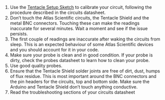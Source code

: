 
1. Use the [Tentacle Setup Sketch](https://raw.githubusercontent.com/whitebox-labs/tentacle-examples/master/arduino/tentacle-setup/tentacle_setup/tentacle_setup.ino ':target=_blank') to calibrate your circuit, following the procedure described in the circuits datasheet.
1. Don’t touch the Atlas Scientific circuits, the Tentacle Shield and the metal BNC connectors. Touching these can make the readings inaccurate for several minutes. Wait a moment and see if the issue persists.
1. The first couple of readings are inaccurate after waking the circuits from sleep. This is an expected behaviour of some Atlas Scientific devices and you should account for it in your code.
1. Make sure your probe is clean and in good condition. If your probe is dirty, check the probes datasheet to learn how to clean your probe.
1. Use good quality probes.
1. Ensure that the Tentacle Shield solder joints are free of dirt, dust, humps of flux residue. This is most important around the BNC connectors and the pin headers for the circuits, top and bottom side. Make sure the Arduino and Tentacle Shield don’t touch anything conductive.
1. Read the troubleshooting sections of your circuits datasheet
